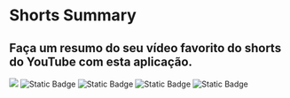 # Shorts Summary

## Faça um resumo do seu vídeo favorito do shorts do YouTube com esta aplicação.

<img src="https://img.shields.io/static/v1?label=NLW IA&message=Rocketseat&color=7159c1&style=for-the-badge&logo=ghost"/>
<img alt="Static Badge" src="https://img.shields.io/badge/HTML5%20-%20a?style=for-the-badge&logo=html5&color=2d3436">
 <img alt="Static Badge" src="https://img.shields.io/badge/CSS3%20-%20a?style=for-the-badge&logo=css3&logoColor=%231572B6&color=2d3436">
 <img alt="Static Badge" src="https://img.shields.io/badge/JS%20-%20a?style=for-the-badge&logo=javascript&logoColor=%23F7DF1E&color=2d3436">
<img alt="Static Badge" src="https://img.shields.io/badge/NodeJs%20-%20a?style=for-the-badge&logo=node.js&logoColor=%23339933&color=2d3436">
